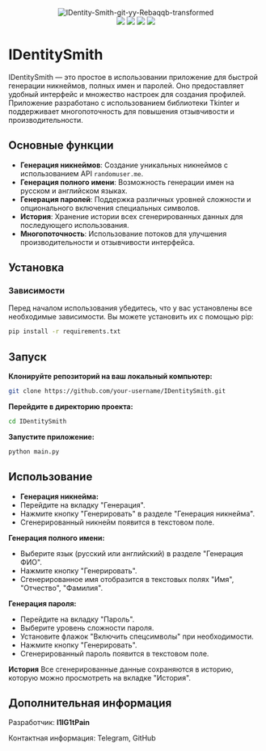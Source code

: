 <p align="center">
  <img src="https://i.ibb.co/N1NwXMR/IDentity-Smith-git-yy-Rebaqqb-transformed.jpg" alt="IDentity-Smith-git-yy-Rebaqqb-transformed" border="0">
 <br />
  <img src="https://img.shields.io/badge/Python-3.12%2B-blue.svg">
  <img src="https://img.shields.io/badge/License-MIT-green.svg">
  <img src="https://img.shields.io/badge/Version-1.2.18-blue.svg">
  <img src="https://img.shields.io/badge/Dependencies-See%20requirements.txt-yellow.svg">
</p>

# IDentitySmith

IDentitySmith — это простое в использовании приложение для быстрой генерации никнеймов, полных имен и паролей. Оно предоставляет удобный интерфейс и множество настроек для создания профилей. Приложение разработано с использованием библиотеки Tkinter и поддерживает многопоточность для повышения отзывчивости и производительности.

## Основные функции

- **Генерация никнеймов**: Создание уникальных никнеймов с использованием API `randomuser.me`.
- **Генерация полного имени**: Возможность генерации имен на русском и английском языках.
- **Генерация паролей**: Поддержка различных уровней сложности и опционального включения специальных символов.
- **История**: Хранение истории всех сгенерированных данных для последующего использования.
- **Многопоточность**: Использование потоков для улучшения производительности и отзывчивости интерфейса.

## Установка

### Зависимости

Перед началом использования убедитесь, что у вас установлены все необходимые зависимости. Вы можете установить их с помощью pip:

```bash
pip install -r requirements.txt
```
## Запуск
**Клонируйте репозиторий на ваш локальный компьютер:**
```bash
git clone https://github.com/your-username/IDentitySmith.git
```
**Перейдите в директорию проекта:**
```bash
cd IDentitySmith
```
**Запустите приложение:**
```bash
python main.py
```
## Использование
- **Генерация никнейма:**
- Перейдите на вкладку "Генерация".
- Нажмите кнопку "Генерировать" в разделе "Генерация никнейма".
- Сгенерированный никнейм появится в текстовом поле.

**Генерация полного имени:**
- Выберите язык (русский или английский) в разделе "Генерация ФИО".
- Нажмите кнопку "Генерировать".
- Сгенерированное имя отобразится в текстовых полях "Имя", "Отчество", "Фамилия".

**Генерация пароля:**
- Перейдите на вкладку "Пароль".
- Выберите уровень сложности пароля.
- Установите флажок "Включить спецсимволы" при необходимости.
- Нажмите кнопку "Генерировать".
- Сгенерированный пароль появится в текстовом поле.

**История**
Все сгенерированные данные сохраняются в историю, которую можно просмотреть на вкладке "История".

## Дополнительная информация

Разработчик: **l1lG1tPain**

Контактная информация: Telegram, GitHub
